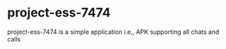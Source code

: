 # project-ess-7474
project-ess-7474 is a simple application i.e., APK supporting all chats and calls
